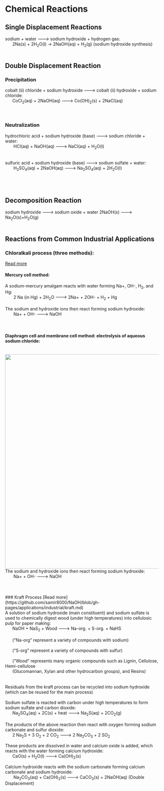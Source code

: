 # Chemical Reactions

## Single Displacement Reactions
sodium + water ---> sodium hydroxide + hydrogen gas:<br>
&nbsp;&nbsp;&nbsp;&nbsp;&nbsp;&nbsp;2Na(s) + 2H<sub>2</sub>O(l) → 2NaOH(aq) + H<sub>2</sub>(g) (sodium hydroxide synthesis)
<br><br>
## Double Displacement Reaction
### Precipitation
cobalt (ii) chloride + sodium hydroxide ---> cobalt (ii) hydroxide + sodium chloride:<br>
&nbsp;&nbsp;&nbsp;&nbsp;&nbsp;&nbsp;CoCl<sub>2</sub>(aq) + 2NaOH(aq) ---> Co(OH)<sub>2</sub>(s) + 2NaCl(aq)<br>
<br>
<br>
### Neutralization 
hydrochloric acid + sodium hydroxide (base) ---> sodium chloride + water:<br>
&nbsp;&nbsp;&nbsp;&nbsp;&nbsp;&nbsp; HCl(aq) + NaOH(aq) ---> NaCl(aq) + H<sub>2</sub>O(l)<br>
<br>
<br>
sulfuric acid + sodium hydroxide (base) ---> sodium sulfate + water:<br>
&nbsp;&nbsp;&nbsp;&nbsp;&nbsp;&nbsp; H<sub>2</sub>SO<sub>4</sub>(aq) + 2NaOH(aq) ---> Na<sub>2</sub>SO<sub>4</sub>(aq) + 2H<sub>2</sub>O(l)<br><br>
<br><br>
## Decomposition Reaction
sodium hydroxide ---> sodium oxide + water
2NaOH(s) ---> Na<sub>2</sub>O(s)+H<sub>2</sub>O(g)
<br>
<br>

## Reactions from Common Industrial Applications
### Chloralkali process (three methods):<br>
[Read more](https://github.com/samir8000/NaOH/blob/gh-pages/applications/industrial/chloralkali.md)
#### Mercury cell method: 
A sodium-mercury amalgam reacts with water forming Na+, OH-, H<sub>2</sub>, and Hg:<br>
&nbsp;&nbsp;&nbsp;&nbsp;&nbsp;&nbsp; 2 Na (in Hg) + 2H<sub>2</sub>O ---> 2Na+ + 2OH- + H<sub>2</sub> + Hg<br>
<br>The sodium and hydroxide ions then react forming sodium hydroxide:<br>
&nbsp;&nbsp;&nbsp;&nbsp;&nbsp;&nbsp; Na+ + OH- ---> NaOH<br><br>
<br>
#### Diaphragm cell and membrane cell method: electrolysis of aqueous sodium chloride:
<br>
<img src="https://samir8000.github.io/NaOH/images/electrolysis.png" width="700"/>
<br>The sodium and hydroxide ions then react forming sodium hydroxide:<br>
&nbsp;&nbsp;&nbsp;&nbsp;&nbsp;&nbsp; Na+ + OH- ---> NaOH<br><br>
<br>
<br>
### Kraft Process
[Read more](https://github.com/samir8000/NaOH/blob/gh-pages/applications/industrial/kraft.md)<br>
A solution of sodium hydroxide (main constituent) and sodium sulfate is used to chemically digest wood (under high temperatures) into cellulosic pulp for paper making:<br>
&nbsp;&nbsp;&nbsp;&nbsp;&nbsp;&nbsp;NaOH + NaS<sub>2</sub> + Wood ---> Na-org. + S-org. + NaHS
<br><br>
&nbsp;&nbsp;&nbsp;&nbsp;&nbsp;&nbsp;(“Na-org” represent a variety of compounds with sodium)
<br><br>
&nbsp;&nbsp;&nbsp;&nbsp;&nbsp;&nbsp;(“S-org” represent a variety of compounds with sulfur)
<br><br>
&nbsp;&nbsp;&nbsp;&nbsp;&nbsp;&nbsp;(“Wood” represents many organic compounds such as Lignin, Cellulose, Hemi-cellulose<br> 
&nbsp;&nbsp;&nbsp;&nbsp;&nbsp;&nbsp;(Glucomannan, Xylan and other hydrocarbon groups), and Resins)
<br><br><br>
Residuals from the kraft process can be recycled into sodium hydroxide (which can be reused for the main process)<br>
<br>
Sodium sulfate is reacted with carbon under high temperatures to form sodium sulfate and carbon dioxide:<br>
&nbsp;&nbsp;&nbsp;&nbsp;&nbsp;&nbsp;Na<sub>2</sub>SO<sub>4</sub>(aq) + 2C(s) + heat ---> Na<sub>2</sub>S(aq) + 2CO<sub>2</sub>(g)<br>
<br>	
The products of the above reaction then react with oxygen forming sodium carbonate and sulfur 
dioxide:<br>
&nbsp;&nbsp;&nbsp;&nbsp;&nbsp;&nbsp;2 Na<sub>2</sub>S + 3 O<sub>2</sub> + 2 CO<sub>2</sub> ---> 2 Na<sub>2</sub>CO<sub>3</sub> + 2 SO<sub>2</sub><br>
	
These products are dissolved in water and calcium oxide is added, which reacts with the water 
forming calcium hydroxide:<br>
&nbsp;&nbsp;&nbsp;&nbsp;&nbsp;&nbsp;CaO(s) + H<sub>2</sub>O(l) ---> Ca(OH)<sub>2</sub>(s)<br>

Calcium hydroxide reacts with the sodium carbonate forming calcium carbonate and sodium 
hydroxide:<br>
&nbsp;&nbsp;&nbsp;&nbsp;&nbsp;&nbsp; Na<sub>2</sub>CO<sub>3</sub>(aq) + Ca(OH)<sub>2</sub>(s) ---> CaCO<sub>3</sub>(s) + 2NaOH(aq) (Double Displacement)


